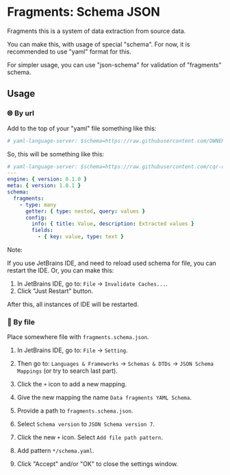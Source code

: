 # Fragments: Schema JSON

Fragments this is a system of data extraction from source data.

You can make this, with usage of special "schema". For now, it is recommended to use "yaml" format for this.

For simpler usage, you can use "json-schema" for validation of "fragments" schema.

## Usage

### 🌐 By url

Add to the top of your "yaml" file something like this:

```yaml
# yaml-language-server: $schema=https://raw.githubusercontent.com/OWNER/REPOSITORY/BRANCH/PATH
```

So, this will be something like this:

```yaml
# yaml-language-server: $schema=https://raw.githubusercontent.com/cqr-cryeye-public/cryeye_public_schema_json_fragments/v0.1.0/schema/fragments.schema.json
---
engine: { version: 0.1.0 }
meta: { version: 1.0.1 }
schema:
  fragments:
    - type: many
      getter: { type: nested, query: values }
      config:
        info: { title: Value, description: Extracted values }
        fields:
          - { key: value, type: text }
```

Note:

If you use JetBrains IDE, and need to reload used schema for file, you can restart the IDE. Or, you can make this:

1. In JetBrains IDE, go to: `File` -> `Invalidate Caches...`.
2. Click "Just Restart" button.

After this, all instances of IDE will be restarted.

### 📝 By file

Place somewhere file with `fragments.schema.json`.

1. In JetBrains IDE, go to: `File` -> `Setting`.
2. Then go to: `Languages & Frameworks` -> `Schemas & DTDs` -> `JSON Schema Mappings` (or try to search last part).
3. Click the `+` icon to add a new mapping.
4. Give the new mapping the name `Data fragments YAML Schema`.
5. Provide a path to `fragments.schema.json`.
6. Select `Schema version` to `JSON Schema version 7`.

7. Click the new `+` icon. Select `Add file path pattern`.
8. Add pattern `*/schema.yaml`.

9. Click "Accept" and/or "OK" to close the settings window.

